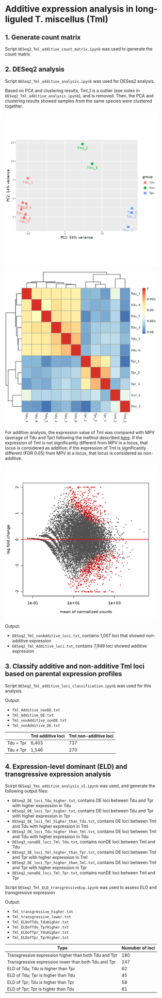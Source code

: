 # Additive expression analysis in long-liguled T. miscellus (Tml)
## 1. Generate count matrix
Script `DESeq2_Tml_additive_count_matrix.ipynb` was used to generate the count matrix

## 2. DESeq2 analysis
Script `DESeq2_Tml_additive_analysis.ipynb` was used for DESeq2 analysis.

Based on PCA and clustering results, Tml_1 is a outlier (see notes in `DESeq2_Tml_additive_analysis.ipynb`), and is removed. Then, the PCA and clustering results showed samples from the same species were clustered together.

![PCA plot](https://github.com/GatorShan/Tragopogon-Inflorescence-RNA-seq-Analysis/blob/master/Differential_expression_analysis/Additive_exp_Tml/images/Tml_additive_PCA.png)

![Clustering](https://github.com/GatorShan/Tragopogon-Inflorescence-RNA-seq-Analysis/blob/master/Differential_expression_analysis/Additive_exp_Tml/images/Tml_additive_clustering.png)

For additive analysis, the expression value of Tml was compared with MPV (average of Tdu and Tpr) following the method described [here](https://support.bioconductor.org/p/69104/). If the expression of Tml is not significantly different from MPV in a locus, that locus is considered as additive; if the expression of Tml is significantly different (FDR 0.05) from MPV at a locus, that locus is considered as non-additive.

![MA plot](https://github.com/GatorShan/Tragopogon-Inflorescence-RNA-seq-Analysis/blob/master/Differential_expression_analysis/Additive_exp_Tml/images/Tml_additive_MA.png)

Output:
  - `DESeq2_Tml_nonAdditive_loci.txt`, contains 1,007 loci that showed non-additive expression
  - `DESeq2_Tml_Additive_loci.txt`, contains 7,949 loci showed additive expression

## 3. Classify additive and non-additive Tml loci based on parental expression profiles
Script `DESeq2_Tml_additive_loci_classification.ipynb` was used for this analysis.

Output:
  - `Tml_Additive_nonDE.txt`
  - `Tml_Additive_DE.txt`
  - `Tml_nonAdditive_nonDE.txt`
  - `Tml_nonAdditive_DE.txt`

| | Tml additive loci | Tml non-additive loci |
| -- | -- | -- |
| Tdu = Tpr | 6,403 | 737 |
| Tdu ≠ Tpr | 1,546 | 270 |


## 4. Expression-level dominant (ELD) and transgressive expression analysis
Scirpt `DESeq2_Tms_additive_analysis_v2.ipynb` was used, and generate the following output files:
  - `DESeq2_DE_loci_Tdu_higher.txt`, contains DE loci between Tdu and Tpr with higher expression in Tdu
  - `DESeq2_DE_loci_Tpr_higher.txt`, contains DE loci between Tdu and Tpr with higher expression in Tpr
  - `DESeq2_DE_loci_Tml_higher_than_Tdu.txt`, contains DE loci between Tml and Tdu with higher expression in Tml
  - `DESeq2_DE_loci_Tdu_higher_than_Tml.txt`, contains DE loci between Tml and Tdu with higher expression in Tdu
  - `DESeq2_noneDE_loci_Tml_Tdu.txt`, contains nonDE loci between Tml and Tdu
  - `DESeq2_DE_loci_Tml_higher_than_Tpr.txt`, contains DE loci between Tml and Tpr with higher expression in Tml
  - `DESeq2_DE_loci_Tpr_higher_than_Tml.txt`, contains DE loci between Tml and Tpr with higher expression in Tpr
  - `DESeq2_noneDE_loci_Tml_Tpr.txt`, contains nonDE loci between Tml and Tpr

Script `DESeq2_Tml_ELD_transgressiveExp.ipynb` was used to assess ELD and transgressive expression

Output:
  - `Tml_transgressive_higher.txt`
  - `Tml_transgressive_lower.txt`
  - `Tml_ELDofTdu_TduHigher.txt`
  - `Tml_ELDofTdu_TprHigher.txt`
  - `Tml_ELDofTpr_TduHigher.txt`
  - `Tml_ELDofTpr_TprHigher.txt`

| Type | Numuber of loci |
| -- | -- |
| Transgressive expression higher than both Tdu and Tpr | 180 |
| Transgressive expression lower than both Tdu and Tpr | 247 |
| ELD of Tdu; Tdu is higher than Tpr | 62 |
| ELD of Tdu; Tpr is higher than Tdu | 45 |
| ELD of Tpr; Tdu is higher than Tpr | 58 |
| ELD of Tpr; Tpr is higher than Tdu | 61 |